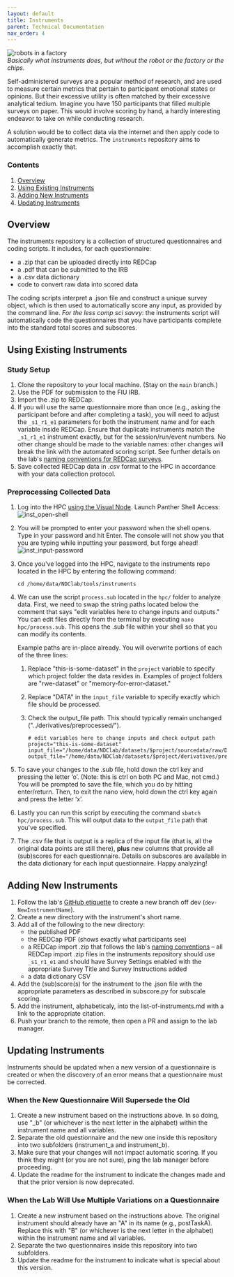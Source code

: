 ```yaml
---
layout: default
title: Instruments
parent: Technical Documentation
nav_order: 4
---
```


![robots in a factory](https://raw.githubusercontent.com/NDCLab/wiki/main/docs/_assets/technical/inst_automation-header.jpg)  
*Basically what instruments does, but without the robot or the factory or the chips.*

Self-administered surveys are a popular method of research, and are used to measure certain metrics that pertain to participant emotional states or opinions. But their excessive utility is often matched by their excessive analytical tedium. Imagine you have 150 participants that filled multiple surveys on paper. This would involve scoring by hand, a hardly interesting endeavor to take on while conducting research.

A solution would be to collect data via the internet and then apply code to automatically generate metrics. The `instruments` repository aims to accomplish exactly that.

### Contents
1. [Overview](#overview)
2. [Using Existing Instruments](#using-existing-instruments)
3. [Adding New Instruments](#adding-new-instruments)
3. [Updating Instruments](#updating-instruments)


## Overview

The instruments repository is a collection of structured questionnaires and coding scripts. It includes, for each questionnaire:
* a .zip that can be uploaded directly into REDCap
* a .pdf that can be submitted to the IRB
* a .csv data dictionary
* code to convert raw data into scored data

The coding scripts interpret a .json file and construct a unique survey object, which is then used to automatically score any input, as provided by the command line. _For the less comp sci savvy_: the instruments script will automatically code the questionnaires that you have participants complete into the standard total scores and subscores.

## Using Existing Instruments

### Study Setup

1. Clone the repository to your local machine. (Stay on the `main` branch.)
2. Use the PDF for submission to the FIU IRB.
3. Import the .zip to REDCap.
4. If you will use the same questionnaire more than once (e.g., asking the participant before and after completing a task), you will need to adjust the `_s1_r1_e1` parameters for both the instrument name and for each variable inside REDCap. Ensure that duplicate instruments match the `_s1_r1_e1` instrument exactly, but for the session/run/event numbers. No other change should be made to the variable names: other changes will break the link with the automated scoring script. See further details on the lab's [naming conventions for REDCap surveys](https://ndclab.github.io/wiki/docs/etiquette/naming-conventions.html#redcap).
5. Save collected REDCap data in .csv format to the HPC in accordance with your data collection protocol.

### Preprocessing Collected Data

1. Log into the HPC [using the Visual Node](https://ndclab.github.io/wiki/docs/technical-docs/hpc-doc.html#connecting).  Launch Panther Shell Access:
![inst_open-shell](https://raw.githubusercontent.com/NDCLab/wiki/main/docs/_assets/technical/inst_open-shell.png)

2. You will be prompted to enter your password when the shell opens.  Type in your password and hit Enter.  The console will not show you that you are typing while inputting your password, but forge ahead!
![inst_input-password](https://raw.githubusercontent.com/NDCLab/wiki/main/docs/_assets/technical/inst_input-password.png)

3. Once you've logged into the HPC, navigate to the instruments repo located in the HPC by entering the following command:
    ```
    cd /home/data/NDClab/tools/instruments
    ```

4. We can use the script `process.sub` located in the `hpc/` folder to analyze data. First, we need to swap the string paths located below the comment that says "edit variables here to change inputs and outputs." You can edit files directly from the terminal by executing `nano hpc/process.sub`.  This opens the .sub file within your shell so that you can modify its contents.

    Example paths are in-place already. You will overwrite portions of each of the three lines:

    1. Replace "this-is-some-dataset" in the `project` variable to specify which project folder the data resides in. Examples of project folders are "rwe-dataset" or "memory-for-error-dataset."
    2. Replace "DATA" in the `input_file` variable to specify exactly which file should be processed.
    3. Check the output_file path. This should typically remain unchanged ("../derivatives/preprocessed/").

        ```
        # edit variables here to change inputs and check output path
        project="this-is-some-dataset"
        input_file="/home/data/NDClab/datasets/$project/sourcedata/raw/DATA.csv"
        output_file="/home/data/NDClab/datasets/$project/derivatives/preprocessed/"
        ```

5. To save your changes to the .sub file, hold down the ctrl key and pressing the letter ‘o’. (Note: this is ctrl on both PC and Mac, not cmd.) You will be prompted to save the file, which you do by hitting enter/return. Then, to exit the nano view, hold down the ctrl key again and press the letter ‘x’.
6. Lastly you can run this script by executing the command `sbatch hpc/process.sub`. This will output data to the `output_file` path that you've specified.
7. The .csv file that is output is a replica of the input file (that is, all the original data points are still there), **plus** new columns that provide all (sub)scores for each questionnaire. Details on subscores are available in the data dictionary for each input questionnaire. Happy analyzing! 

## Adding New Instruments

1. Follow the lab's [GitHub etiquette](https://ndclab.github.io/wiki/docs/etiquette/github-etiquette.html) to create a new branch off dev (`dev-NewInstrumentName`).
2. Create a new directory with the instrument's short name.
3. Add all of the following to the new directory:
    * the published PDF
    * the REDCap PDF (shows exactly what participants see)
    * a REDCap import .zip that follows the lab's [naming conventions](https://ndclab.github.io/wiki/docs/etiquette/naming-conventions.html#redcap) – all REDCap import .zip files in the instruments repository should use `_s1_r1_e1` and should have Survey Settings enabled with the appropriate Survey Title and Survey Instructions added
    * a data dictionary CSV
4. Add the (sub)score(s) for the instrument to the .json file with the appropriate parameters as described in subscore.py for subscale scoring.
5. Add the instrument, alphabeticaly, into the list-of-instruments.md with a link to the appropriate citation.
6. Push your branch to the remote, then open a PR and assign to the lab manager.

## Updating Instruments

Instruments should be updated when a new version of a questionnaire is created or when the discovery of an error means that a questionnaire must be corrected.

### When the New Questionnaire Will Supersede the Old
1. Create a new instrument based on the instructions above.  In so doing, use "_b" (or whichever is the next letter in the alphabet) within the instrument name and all variables.
2. Separate the old questionnaire and the new one inside this repository into two subfolders (instrument_a and instrument_b).
3. Make sure that your changes will not impact automatic scoring.  If you think they might (or you are not sure), ping the lab manager before proceeding.
4. Update the readme for the instrument to indicate the changes made and that the prior version is now deprecated.

### When the Lab Will Use Multiple Variations on a Questionnaire
1. Create a new instrument based on the instructions above.  The original instrument should already have an "A" in its name (e.g., postTaskA).  Replace this with "B" (or whichever is the next letter in the alphabet) within the instrument name and all variables.
2. Separate the two questionnaires inside this repository into two subfolders.
3. Update the readme for the instrument to indicate what is special about this version.
